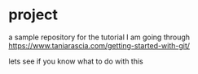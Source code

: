 # project
a sample repository for the tutorial I am going through
https://www.taniarascia.com/getting-started-with-git/

lets see if you know what to do with this
